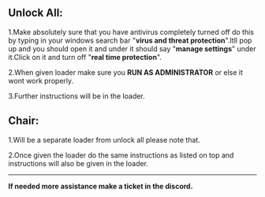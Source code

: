 

**Unlock All**:
---
1.Make absolutely sure that you have antivirus completely turned off do this by typing in your windows search bar "**virus and threat protection**".Itll pop up and you should open it and under it should say "**manage settings**" under it.Click on it and turn off "**real time protection**".



2.When given loader make sure you **RUN AS ADMINISTRATOR** or else it wont work properly.


3.Further instructions will be in the loader.





**Chair**:
---
1.Will be a separate loader from unlock all please note that.


2.Once given the loader do the same instructions as listed on top and instructions will also be given in the loader.



---
**If needed more assistance make a ticket in the discord.**
